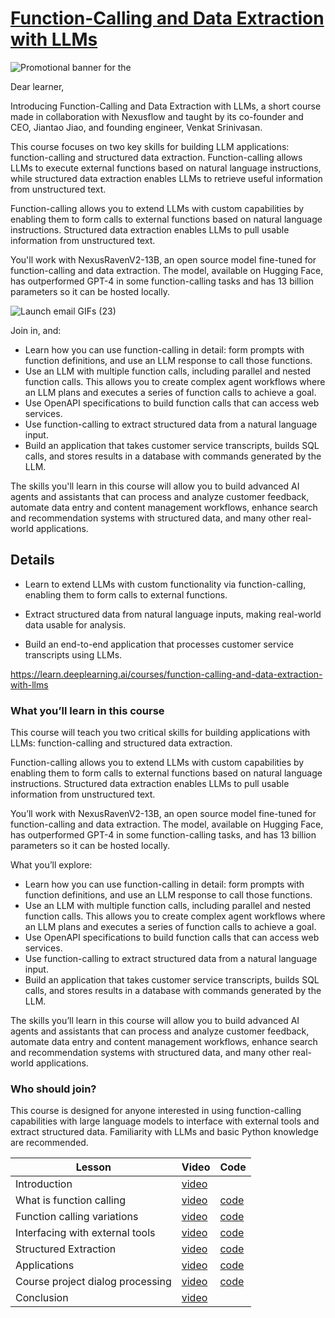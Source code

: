 # [Function-Calling and Data Extraction with LLMs](https://learn.deeplearning.ai/courses/function-calling-and-data-extraction-with-llms)



![Promotional banner for the](https://ci3.googleusercontent.com/meips/ADKq_NbzUmtKXHnKIpjc0z9v0oH195-llJJYm2hlc9mfGL2xVJjdYI6aEulxw2yqcZ3E7bM0X2S38O0dYepyvhO-gO1WPH7Nj4FvExerXQUaIcKdeg79DBvsQniShCMF26nfAHxlIEi7PDRKAit70EJRLxagZgesalh-nY4qel0vcw2T49ZY_CmR-VEUKgjv5Wv91EI2wqOilERdXYtY2iiw7TtxcEPbQRYW2rTqZeXSFNKPou5O9qg4Yh409w=s0-d-e1-ft#https://info.deeplearning.ai/hs-fs/hubfs/V2_DeepLearning_Nexusflow_Banner_2070x1080.png?width=1120&upscale=true&name=V2_DeepLearning_Nexusflow_Banner_2070x1080.png)

Dear learner, 

 

Introducing Function-Calling and Data Extraction with LLMs, a short course made in collaboration with Nexusflow and taught by its co-founder and CEO, Jiantao Jiao, and founding engineer, Venkat Srinivasan.

 

This course focuses on two key skills for building LLM applications: function-calling and structured data extraction. Function-calling allows LLMs to execute external functions based on natural language instructions, while structured data extraction enables LLMs to retrieve useful information from unstructured text.

 

Function-calling allows you to extend LLMs with custom capabilities by enabling them to form calls to external functions based on natural language instructions. Structured data extraction enables LLMs to pull usable information from unstructured text. 

 

You'll work with NexusRavenV2-13B, an open source model fine-tuned for function-calling and data extraction. The model, available on Hugging Face, has outperformed GPT-4 in some function-calling tasks and has 13 billion parameters so it can be hosted locally. 

![Launch email GIFs (23)](https://ci3.googleusercontent.com/meips/ADKq_NZVwMqhOViWLW3yrtJrIJ3ltANeeKpbq6enbe3EBcWPdY-QfeY--HBcDn5Nguti2F8ZJRVGvphtfHHxhfe6d5qjWD1EtOqxvqcZ_N63DI1x6y5mvXX4OPzTksDeIpMrlVGaPQrt5ChvnpnVqPGxRXnhk4Q5p3gtcugD3kwMQ3_wTqf6RdpDgwg-x_7SXwayWDPKpUy5ucNnWWd-Ykgp=s0-d-e1-ft#https://info.deeplearning.ai/hs-fs/hubfs/Launch%20email%20GIFs%20(23).gif?width=1120&upscale=true&name=Launch%20email%20GIFs%20(23).gif)

Join in, and: 

  -  Learn how you can use function-calling in detail: form prompts with function definitions, and use an LLM response to call those functions.
  -  Use an LLM with multiple function calls, including parallel and nested function calls. This allows you to create complex agent workflows where an LLM plans and executes a series of function calls to achieve a goal.
  -  Use OpenAPI specifications to build function calls that can access web services.
  -  Use function-calling to extract structured data from a natural language input. 
  -  Build an application that takes customer service transcripts, builds SQL calls, and stores results in a database with commands generated by the LLM. 

The skills you'll learn in this course will allow you to build advanced AI agents and assistants that can process and analyze customer feedback, automate data entry and content management workflows, enhance search and recommendation systems with structured data, and many other real-world applications.

## Details

- Learn to extend LLMs with custom functionality via function-calling, enabling them to form calls to external functions.

- Extract structured data from natural language inputs, making real-world data usable for analysis.

- Build an end-to-end application that processes customer service transcripts using LLMs.

https://learn.deeplearning.ai/courses/function-calling-and-data-extraction-with-llms

### What you’ll learn in this course
This course will teach you two critical skills for building applications with LLMs: function-calling and structured data extraction.

Function-calling allows you to extend LLMs with custom capabilities by enabling them to form calls to external functions based on natural language instructions. Structured data extraction enables LLMs to pull usable information from unstructured text. 

You’ll work with NexusRavenV2-13B, an open source model fine-tuned for function-calling and data extraction. The model, available on Hugging Face, has outperformed GPT-4 in some function-calling tasks, and has 13 billion parameters so it can be hosted locally. 

What you’ll explore: 

- Learn how you can use function-calling in detail: form prompts with function definitions, and use an LLM response to call those functions.
- Use an LLM with multiple function calls, including parallel and nested function calls. This allows you to create complex agent workflows where an LLM plans and executes a series of function calls to achieve a goal.
- Use OpenAPI specifications to build function calls that can access web services.
- Use function-calling to extract structured data from a natural language input. 
- Build an application that takes customer service transcripts, builds SQL calls, and stores results in a database with commands generated by the LLM. 

The skills you’ll learn in this course will allow you to build advanced AI agents and assistants that can process and analyze customer feedback, automate data entry and content management workflows, enhance search and recommendation systems with structured data, and many other real-world applications.

### Who should join?
This course is designed for anyone interested in using function-calling capabilities with large language models to interface with external tools and extract structured data. Familiarity with LLMs and basic Python knowledge are recommended.

|Lesson|Video|Code|
|-|-|-|
|Introduction|[video](https://dyckms5inbsqq.cloudfront.net/Nexusflow/nexusflow-c1/nexusflow_c1_01/video/nexusflow_c1_01_720p/nexusflow_c1_01_720p.m3u8)||
|What is function calling|[video](https://dyckms5inbsqq.cloudfront.net/Nexusflow/nexusflow-c1/nexusflow_c1_02/video/nexusflow_c1_02_720p/nexusflow_c1_02_720p.m3u8)|[code](./L1/)|
|Function calling variations|[video](https://dyckms5inbsqq.cloudfront.net/Nexusflow/nexusflow-c1/nexusflow_c1_03/video/nexusflow_c1_03_720p/nexusflow_c1_03_720p.m3u8)|[code](./L2/)|
|Interfacing with external tools|[video](https://dyckms5inbsqq.cloudfront.net/Nexusflow/nexusflow-c1/nexusflow_c1_04/video/nexusflow_c1_04_720p/nexusflow_c1_04_720p.m3u8)|[code](./L3/)|
|Structured Extraction|[video](https://dyckms5inbsqq.cloudfront.net/Nexusflow/nexusflow-c1/nexusflow_c1_05/video/nexusflow_c1_05_720p/nexusflow_c1_05_720p.m3u8)|[code](./L4/)|
|Applications|[video](https://dyckms5inbsqq.cloudfront.net/Nexusflow/nexusflow-c1/nexusflow_c1_06/video/nexusflow_c1_06_720p/nexusflow_c1_06_720p.m3u8)|[code](./L5/)|
|Course project dialog processing|[video](https://dyckms5inbsqq.cloudfront.net/Nexusflow/nexusflow-c1/nexusflow_c1_07/video/nexusflow_c1_07_720p/nexusflow_c1_07_720p.m3u8)|[code](./L6/)|
|Conclusion|[video](https://dyckms5inbsqq.cloudfront.net/Nexusflow/nexusflow-c1/nexusflow_c1_08/video/nexusflow_c1_08_720p/nexusflow_c1_08_720p.m3u8)||
